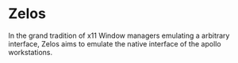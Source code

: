 # Zelos
In the grand tradition of x11 Window managers emulating a arbitrary interface, Zelos aims to emulate the native interface of the apollo workstations.
